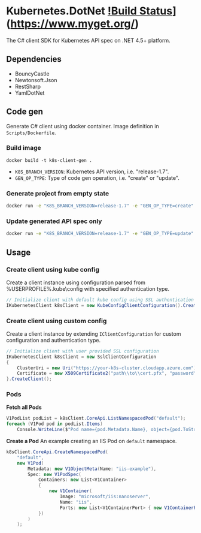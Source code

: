 # Kubernetes.DotNet  [!Build Status](https://www.myget.org/BuildSource/Badge/kubernetes-dotnet?identifier=6b97d3b8-a941-4089-91ac-ed7ef3db2191)](https://www.myget.org/) 

The C# client SDK for Kubernetes API spec on .NET 4.5+ platform.

## Dependencies
* BouncyCastle
* Newtonsoft.Json
* RestSharp
* YamlDotNet

## Code gen
Generate C# client using docker container. Image definition in `Scripts/Dockerfile`.

### Build image
`docker build -t k8s-client-gen .`

* `K8S_BRANCH_VERSION`: Kubernetes API version, i.e. "release-1.7".
* `GEN_OP_TYPE`: Type of code gen operation, i.e. "create" or "update".

### Generate project from empty state
```sh
docker run -e "K8S_BRANCH_VERSION=release-1.7" -e "GEN_OP_TYPE=create" -v /path/to/code/root/:/usr/src/app/gen/ k8s-client-gen
```

### Update generated API spec only
```sh
docker run -e "K8S_BRANCH_VERSION=release-1.7" -e "GEN_OP_TYPE=update" -v /path/to/code/root/:/usr/src/app/gen/ k8s-client-gen
```

## Usage

### Create client using kube config
Create a client instance using configuration parsed from %USERPROFILE%\.kube\config with specified authentication type.
```csharp
// Initialize client with default kube config using SSL authentication
IKubernetesClient k8sClient = new KubeConfigClientConfiguration().CreateClient(AuthType.SSLAuth);
```

### Create client using custom config
Create a client instance by extending `IClientConfiguration` for custom configuration and authentication type.
```csharp
// Initialize client with user provided SSL configuration
IKubernetesClient k8sClient = new SslClientConfiguration
{
    ClusterUri = new Uri("https://your-k8s-cluster.cloudapp.azure.com"),
    Certificate = new X509Certificate2("path\\to\\cert.pfx", "password")
}.CreateClient();
```


### Pods

**Fetch all Pods** 

```csharp
V1PodList podList = k8sClient.CoreApi.ListNamespacedPod("default");
foreach (V1Pod pod in podList.Items)
    Console.WriteLine($"Pod name={pod.Metadata.Name}, object={pod.ToString()}");
```

**Create a Pod**
An example creating an IIS Pod on `default` namespace. 

```csharp
k8sClient.CoreApi.CreateNamespacedPod(
    "default",
    new V1Pod(
        Metadata: new V1ObjectMeta(Name: "iis-example"),
        Spec: new V1PodSpec(
            Containers: new List<V1Container>
            {
                new V1Container(
                    Image: "microsoft/iis:nanoserver", 
                    Name: "iis", 
                    Ports: new List<V1ContainerPort> { new V1ContainerPort(ContainerPort: 80) })
            })
        )
    );
```
